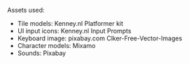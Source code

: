Assets used:
- Tile models: Kenney.nl Platformer kit
- UI input icons: Kenney.nl Input Prompts
- Keyboard image: pixabay.com Clker-Free-Vector-Images
- Character models: Mixamo
- Sounds: Pixabay